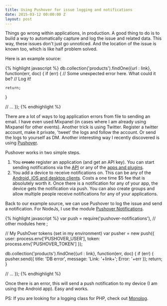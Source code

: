 ```yaml
---
title: Using Pushover for issue logging and notifications
date: 2015-03-12 00:00:00 Z
layout: post
---
```


Things go wrong within applications, in production. A good thing to do is to build a way to automatically capture and log the issue and related data. This way, these issues don't just go unnoticed. And the location of the issue is known too, which is like half problem solved.

Here is an example source:

{% highlight javascript %}
db.collection('products').findOne({url : link}, function(err, doc) {
  if (err) {
    // Some unexpected error here. What could it be?
    // Log it!

    return;
  }

  // ...
});
{% endhighlight %}

There are a lot of ways to log application errors from file to sending an email. I have even used Mixpanel (in cases where I am already using Mixpanel for other events). Another trick is using Twitter. Register a twitter account, make it private, 'tweet' the logs and follow the account. Or send the logs to yourself as DM. Another interesting way I recently discovered is using [Pushover](http://pushover.net/).

Pushover works in two simple steps.

1. You <del>create</del> register an application (and get an API key). You can start sending notifications via the [API](https://pushover.net/api) or any of the [apps and plugins](https://pushover.com/clients).
2. You add a device to receive notifications on. This can be any of the [Android, iOS and desktop clients](https://pushover.com/clients). Costs a one time $5 fee that is absolutely worth it. Once there is a notification for any of your app, the device gets the notification via push. You can also create groups and allow multiple people receive notifications for any of your applications.

Back to our example source, we can use Pushover to log the issue and send a notification. For NodeJs, I use the module [Pushover Notifications](https://github.com/qbit/node-pushover).

{% highlight javascript %}
var push = require('pushover-notifications'),
   // other modules here
  ;

// My PushOver tokens (set in my environment)
var pusher = new push({
    user: process.env['PUSHOVER_USER'],
    token: process.env['PUSHOVER_TOKEN']
  });

db.collection('products').findOne({url : link}, function(err, doc) {
  if (err) {
    pusher.send({
      title: 'DB error',
      message: 'Link: '+link+'; Error: '+err
    });
    return;
  }

  // ...
});
{% endhighlight %}

Once there is an error, this will send a push notification to my device (I am using the Android app). Easy and works.

PS: If you are looking for a logging class for PHP, check out [Monolog](https://github.com/Seldaek/monolog).